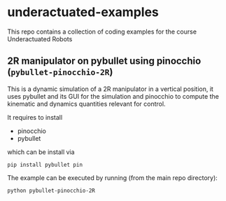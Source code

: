 # underactuated-examples
This repo contains a collection of coding examples for the course Underactuated Robots

## 2R manipulator on pybullet using pinocchio (`pybullet-pinocchio-2R`)

This is a dynamic simulation of a 2R manipulator in a vertical position, it uses pybullet and its GUI for the simulation and pinocchio to compute the kinematic and dynamics quantities relevant for control.

It requires to install 
* pinocchio
* pybullet

which can be install via 
```
pip install pybullet pin
```

The example can be executed by running (from the main repo directory):
```
python pybullet-pinocchio-2R
```
